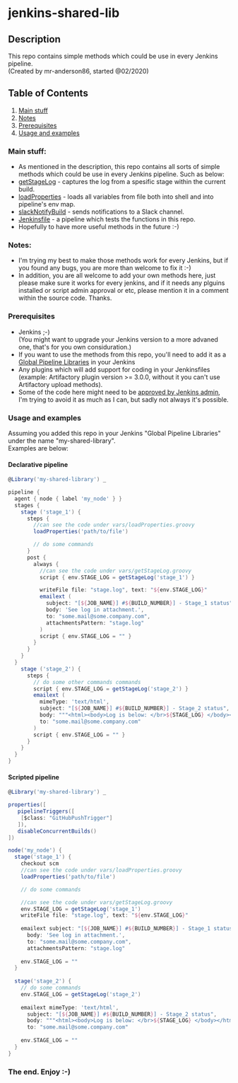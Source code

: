 # jenkins-shared-lib

## Description

This repo contains simple methods which could be use in every Jenkins pipeline.  
(Created by mr-anderson86, started @02/2020)

## Table of Contents

1. [Main stuff](#main-stuff)
2. [Notes](#notes)
3. [Prerequisites](#prerequisites)
4. [Usage and examples](#usage-and-examples)

### Main stuff:
* As mentioned in the description, this repo contains all sorts of simple methods which could be use in every Jenkins pipeline. Such as below:
* [getStageLog](vars/getStageLog.groovy) - captures the log from a spesific stage within the current build.
* [loadProperties](vars/loadProperties.groovy) - loads all variables from file both into shell and into pipeline's env map.
* [slackNotifyBuild](vars/slackNotifyBuild.groovy) - sends notifications to a Slack channel.
* [Jenkinsfile](Jenkinsfile) - a pipeline which tests the functions in this repo.
* Hopefully to have more useful methods in the future :-)

### Notes:
* I'm trying my best to make those methods work for every Jenkins, but if you found any bugs, you are more than welcome to fix it :-)
* In addition, you are all welcome to add your own methods here, just please make sure it works for every jenkins, and if it needs any plguins installed or script admin approval or etc, please mention it in a comment within the source code. Thanks.

### Prerequisites
* Jenkins ;-)  
(You might want to upgrade your Jenkins version to a more advaned one, that's for you own considuration.)
* If you want to use the methods from this repo, you'll need to add it as a [Global Pipeline Libraries](https://jenkins.io/doc/book/pipeline/shared-libraries/) in your Jenkins
* Any plugins which will add support for coding in your Jenkinsfiles   
(example: Artifactory plugin version >= 3.0.0, without it you can't use Artifactory upload methods).
* Some of the code here might need to be [approved by Jenkins admin](https://jenkins.io/doc/book/managing/script-approval/), I'm trying to avoid it as much as I can, but sadly not always it's possible.

### Usage and examples
Assuming you added this repo in your Jenkins "Global Pipeline Libraries" under the name "my-shared-library".  
Examples are below:

#### Declarative pipeline
```groovy
@Library('my-shared-library') _

pipeline {
  agent { node { label 'my_node' } }
  stages {
    stage ('stage_1') {
      steps {
        //can see the code under vars/loadProperties.groovy
        loadProperties('path/to/file')

        // do some commands
      }
      post {
        always {
          //can see the code under vars/getStageLog.groovy
          script { env.STAGE_LOG = getStageLog('stage_1') }

          writeFile file: "stage.log", text: "${env.STAGE_LOG}"
          emailext (
            subject: "[${JOB_NAME}] #${BUILD_NUMBER}] - Stage_1 status",
            body: 'See log in attachment.',
            to: "some.mail@some.company.com",
            attachmentsPattern: "stage.log"
          )
          script { env.STAGE_LOG = "" }
        }
      }
    }
  }
    stage ('stage_2') {
      steps {
        // do some other commands commands
        script { env.STAGE_LOG = getStageLog('stage_2') }
        emailext (
          mimeType: 'text/html',
          subject: "[${JOB_NAME}] #${BUILD_NUMBER}] - Stage_2 status",
          body: """<html><body>Log is below: </br>${STAGE_LOG} </body></html>""",
          to: "some.mail@some.company.com"
        )
        script { env.STAGE_LOG = "" }
      }
    }
  }
}
```

#### Scripted pipeline
```groovy
@Library('my-shared-library') _

properties([
   pipelineTriggers([
    [$class: "GitHubPushTrigger"]
   ]),
   disableConcurrentBuilds()
])

node('my_node') {
  stage('stage_1') {
    checkout scm
    //can see the code under vars/loadProperties.groovy
    loadProperties('path/to/file')

    // do some commands

    //can see the code under vars/getStageLog.groovy
    env.STAGE_LOG = getStageLog('stage_1')
    writeFile file: "stage.log", text: "${env.STAGE_LOG}"
    
    emailext subject: "[${JOB_NAME}] #${BUILD_NUMBER}] - Stage_1 status",
      body: 'See log in attachment.',
      to: "some.mail@some.company.com",
      attachmentsPattern: "stage.log"
    
    env.STAGE_LOG = ""
  }
  
  stage('stage_2') {
    // do some commands
    env.STAGE_LOG = getStageLog('stage_2')
    
    emailext mimeType: 'text/html',
      subject: "[${JOB_NAME}] #${BUILD_NUMBER}] - Stage_2 status",
      body: """<html><body>Log is below: </br>${STAGE_LOG} </body></html>""",
      to: "some.mail@some.company.com"
    
    env.STAGE_LOG = ""
  }
}
```

### The end. Enjoy :-)

